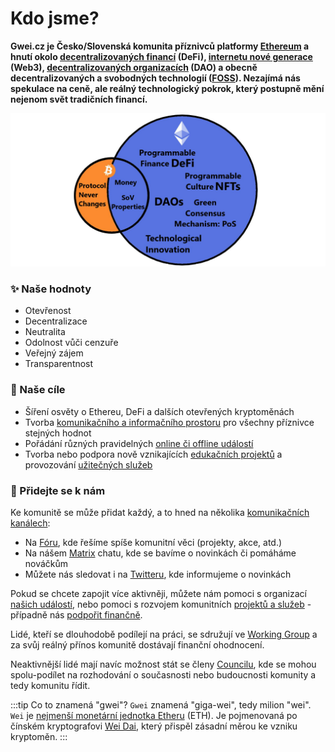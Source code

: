 # Kdo jsme?

**Gwei.cz je Česko/Slovenská komunita příznivců platformy [Ethereum](klicove-pojmy.md#ethereum) a hnutí okolo [decentralizovaných financí](klicove-pojmy.md#decentralizované-finance-defi) (DeFi), [internetu nové generace](./klicove-pojmy.md#web3) (Web3), [decentralizovaných organizacích](./klicove-pojmy.md#decentralizované-organizace-dao) (DAO) a obecně decentralizovaných a svobodných technologií ([FOSS](/komunita/klicove-pojmy#free-and-open-source-software-foss)). Nezajímá nás spekulace na ceně, ale reálný technologický pokrok, který postupně mění nejenom svět tradičních financí.**

![](.gitbook/assets/eth-overview.png)

### ✨ Naše hodnoty

* Otevřenost
* Decentralizace
* Neutralita
* Odolnost vůči cenzuře
* Veřejný zájem
* Transparentnost

### :tada: Naše cíle

* Šíření osvěty o Ethereu, DeFi a dalších otevřených kryptoměnách
* Tvorba [komunikačního a informačního prostoru](/komunita/komunikacni-kanaly) pro všechny příznivce stejných hodnot
* Pořádání různých pravidelných [online či offline událostí](/udalosti)
* Tvorba nebo podpora nově vznikajících [edukačních projektů](/projekty) a provozování [užitečných služeb](/projekty)

### :handshake: Přidejte se k nám

Ke komunitě se může přidat každý, a to hned na několika [komunikačních kanálech](komunikacni-kanaly/):

* Na [Fóru](/komunita/komunikacni-kanaly/forum), kde řešíme spíše komunitní věci (projekty, akce, atd.)
* Na nášem [Matrix](/komunita/komunikacni-kanaly/matrix) chatu, kde se bavíme o novinkách či pomáháme nováčkům
* Můžete nás sledovat i na [Twitteru](/komunita/komunikacni-kanaly/twitter), kde informujeme o novinkách

Pokud se chcete zapojit více aktivněji, můžete nám pomoci s organizací [našich událostí](/udalosti), nebo pomoci s rozvojem komunitních [projektů a služeb](/projekty) - případně nás [podpořit finančně](podporte-nas/financni-podpora).

Lidé, kteří se dlouhodobě podílejí na práci, se sdružují ve [Working Group](working-group) a za svůj reálný přínos komunitě dostávají finanční ohodnocení.

Neaktivnější lidé mají navíc možnost stát se členy [Councilu](council/), kde se mohou spolu-podílet na rozhodování o současnosti nebo budoucnosti komunity a tedy komunitu řídit.

:::tip Co to znamená "gwei"?
`Gwei` znamená "giga-wei", tedy milion "wei". `Wei` je [nejmenší monetární jednotka Etheru](https://ethereum.org/en/developers/docs/intro-to-ether/#denominations) (ETH). Je pojmenovaná po čínském kryptografovi [Wei Dai](https://en.wikipedia.org/wiki/Wei_Dai), který přispěl zásadní měrou ke vzniku kryptoměn.
:::
